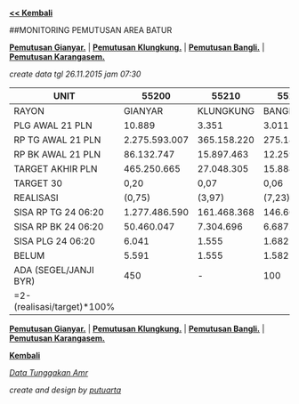 **[<< Kembali](http://areabatur.github.io/3mm.3atur/)**

##MONITORING PEMUTUSAN AREA BATUR

**[Pemutusan Gianyar.](https://github.com/areabatur/3mm.3atur/blob/master/tusbung/gianyar112015.markdown )** | 
**[Pemutusan Klungkung.](https://github.com/areabatur/3mm.3atur/blob/master/tusbung/klungkung112015.markdown )** | 
**[Pemutusan Bangli.](https://github.com/areabatur/3mm.3atur/blob/master/tusbung/bangli112015.markdown )** | 
**[Pemutusan Karangasem.](https://github.com/areabatur/3mm.3atur/blob/master/tusbung/karangasem112015.markdown )**

_create data tgl 26.11.2015 jam 07:30_

|            UNIT             |      55200      |     55210     |     55220     |      55230      |      5.520      |
|-----------------------------|-----------------|---------------|---------------|-----------------|-----------------|
| RAYON                       | GIANYAR         | KLUNGKUNG     | BANGLI        | KARANGASEM      |   AREA BATUR    |
|  PLG AWAL 21 PLN            |  10.889         |  3.351        |  3.011        |  7.891          |  25.142         |
| RP TG AWAL 21 PLN           |  2.275.593.007  |  365.158.220  |  275.143.355  |  1.076.809.756  |  3.992.704.338  |
|  RP BK AWAL 21 PLN          |  86.132.747     |  15.897.463   |  12.259.464   |  50.260.368     |  164.550.042    |
|  TARGET AKHIR PLN           |  465.250.665    |  27.048.305   |  15.884.801   |  186.660.111    |  694.843.882    |
|  TARGET 30                  |  0,20           |  0,07         |  0,06         |  0,17           |  0,17           |
|  REALISASI                  |  (0,75)         |  (3,97)       |  (7,23)       |  (1,88)         |  (1,32)         |
|  SISA RP TG 24 06:20        |  1.277.486.590  |  161.468.368  |  146.604.220  |  723.572.758    |  2.309.131.936  |
|  SISA RP BK 24 06:20        |  50.460.047     |  7.304.696    |  6.687.346    |  34.251.797     |  98.703.886     |
|  SISA PLG 24 06:20          |  6.041          |  1.555        |  1.682        |  5.080          |  14.358         |
|  BELUM                      |  5.591          |  1.555        |  1.582        |  4.817          |  13.545         |
|  ADA (SEGEL/JANJI BYR)      |  450            |  -            |  100          |  263            |  813            |
| =2-(realisasi/target)*100% |                 |               |               |                 |  -              |

**[Pemutusan Gianyar.](https://github.com/areabatur/3mm.3atur/blob/master/tusbung/gianyar112015.markdown )** | 
**[Pemutusan Klungkung.](https://github.com/areabatur/3mm.3atur/blob/master/tusbung/klungkung112015.markdown )** | 
**[Pemutusan Bangli.](https://github.com/areabatur/3mm.3atur/blob/master/tusbung/bangli112015.markdown )** | 
**[Pemutusan Karangasem.](https://github.com/areabatur/3mm.3atur/blob/master/tusbung/karangasem112015.markdown )**

**[Kembali](http://areabatur.github.io/3mm.3atur/)**

_[Data Tunggakan Amr](https://github.com/areabatur/3mm.3atur/blob/master/tusbung/amr112015.markdown)_

_create and design by [putuarta](mailto:putuarta@gmail.com)_
